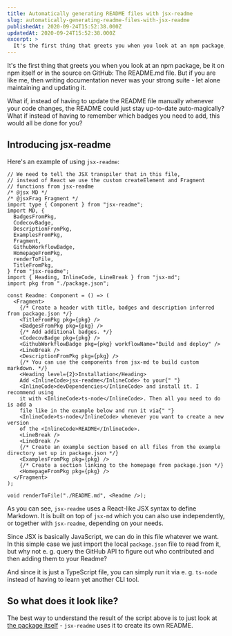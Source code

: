 ```yaml
---
title: Automatically generating README files with jsx-readme
slug: automatically-generating-readme-files-with-jsx-readme
publishedAt: 2020-09-24T15:52:38.000Z
updatedAt: 2020-09-24T15:52:38.000Z
excerpt: >
  It's the first thing that greets you when you look at an npm package, be it on npm itself or in the source on GitHub: The README.md file. What if, instead of having to update the README file manually whenever your code changes, the README could just stay up-to-date auto-magically?
---
```


It's the first thing that greets you when you look at an npm package, be it on npm itself or in the source on GitHub: The README.md file. But if you are like me, then writing documentation never was your strong suite - let alone maintaining and updating it.

What if, instead of having to update the README file manually whenever your code changes, the README could just stay up-to-date auto-magically? What if instead of having to remember which badges you need to add, this would all be done for you?

## Introducing jsx-readme

Here's an example of using `jsx-readme`:

    // We need to tell the JSX transpiler that in this file,
    // instead of React we use the custom createElement and Fragment
    // functions from jsx-readme
    /* @jsx MD */
    /* @jsxFrag Fragment */
    import type { Component } from "jsx-readme";
    import MD, {
      BadgesFromPkg,
      CodecovBadge,
      DescriptionFromPkg,
      ExamplesFromPkg,
      Fragment,
      GithubWorkflowBadge,
      HomepageFromPkg,
      renderToFile,
      TitleFromPkg,
    } from "jsx-readme";
    import { Heading, InlineCode, LineBreak } from "jsx-md";
    import pkg from "./package.json";

    const Readme: Component = () => (
      <Fragment>
        {/* Create a header with title, badges and description inferred from package.json */}
        <TitleFromPkg pkg={pkg} />
        <BadgesFromPkg pkg={pkg} />
        {/* Add additional badges. */}
        <CodecovBadge pkg={pkg} />
        <GithubWorkflowBadge pkg={pkg} workflowName="Build and deploy" />
        <LineBreak />
        <DescriptionFromPkg pkg={pkg} />
        {/* You can use the components from jsx-md to build custom markdown. */}
        <Heading level={2}>Installation</Heading>
        Add <InlineCode>jsx-readme</InlineCode> to your{" "}
        <InlineCode>devDependencies</InlineCode> and install it. I recommend using
        it with <InlineCode>ts-node</InlineCode>. Then all you need to do is add a
        file like in the example below and run it via{" "}
        <InlineCode>ts-node</InlineCode> whenever you want to create a new version
        of the <InlineCode>README</InlineCode>.
        <LineBreak />
        <LineBreak />
        {/* Create an example section based on all files from the example directory set up in package.json */}
        <ExamplesFromPkg pkg={pkg} />
        {/* Create a section linking to the homepage from package.json */}
        <HomepageFromPkg pkg={pkg} />
      </Fragment>
    );

    void renderToFile("./README.md", <Readme />);

As you can see, `jsx-readme` uses a React-like JSX syntax to define Markdown. It is built on top of `jsx-md` which you can also use independently, or together with `jsx-readme`, depending on your needs.

Since JSX is basically JavaScript, we can do in this file whatever we want. In this simple case we just import the local `package.json` file to read from it, but why not e. g. query the GitHub API to figure out who contributed and then adding them to your Readme?

And since it is just a TypeScript file, you can simply run it via e. g. `ts-node` instead of having to learn yet another CLI tool.

## So what does it look like?

The best way to understand the result of the script above is to just look at [the package itself](https://github.com/dbartholomae/jsx-readme/) - `jsx-readme` uses it to create its own README.

